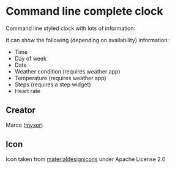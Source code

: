 # Command line complete clock

Command line styled clock with lots of information:

It can show the following (depending on availability) information:
* Time
* Day of week
* Date
* Weather condition (requires weather app)
* Temperature (requires weather app)
* Steps (requires a step widget)
* Heart rate

## Creator
Marco ([myxor](https://github.com/myxor))

## Icon
Icon taken from [materialdesignicons](https://materialdesignicons.com) under Apache License 2.0
